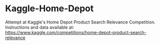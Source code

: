 # Kaggle-Home-Depot
Attempt at Kaggle's Home Depot Product Search Relevance Competition. Instructions and data available at: https://www.kaggle.com/competitions/home-depot-product-search-relevance
